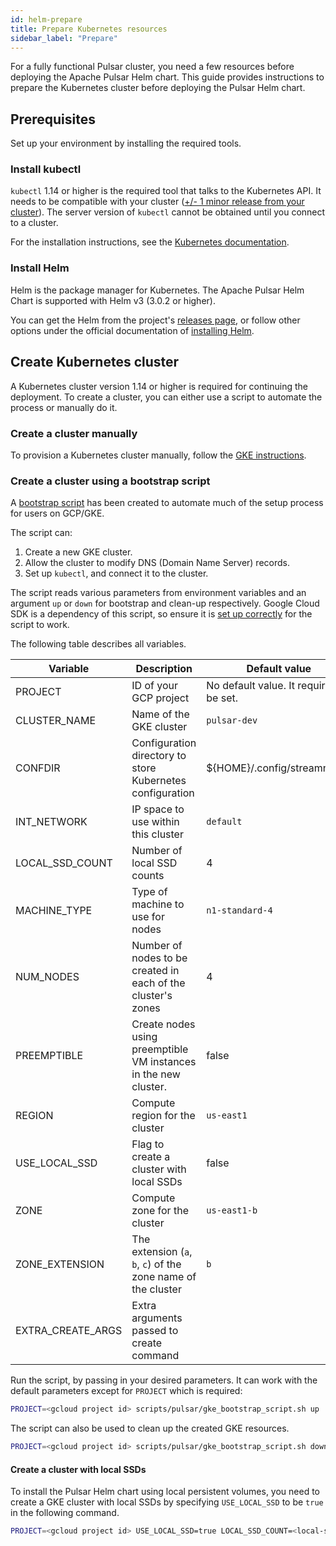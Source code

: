 ```yaml
---
id: helm-prepare
title: Prepare Kubernetes resources
sidebar_label: "Prepare"
---
```


For a fully functional Pulsar cluster, you need a few resources before deploying the Apache Pulsar Helm chart. This guide provides instructions to prepare the Kubernetes cluster before deploying the Pulsar Helm chart.

## Prerequisites

Set up your environment by installing the required tools.

### Install kubectl

`kubectl` 1.14 or higher is the required tool that talks to the Kubernetes API. It needs to be compatible with your cluster ([+/- 1 minor release from your cluster](https://kubernetes.io/docs/tasks/tools/install-kubectl/#before-you-begin)). The server version of `kubectl` cannot be obtained until you connect to a cluster.

For the installation instructions, see the [Kubernetes documentation](https://kubernetes.io/docs/tasks/tools/install-kubectl/#install-kubectl).

### Install Helm

Helm is the package manager for Kubernetes. The Apache Pulsar Helm Chart is supported with Helm v3 (3.0.2 or higher).

You can get the Helm from the project's [releases page](https://github.com/helm/helm/releases), or follow other options under the official documentation of [installing Helm](https://helm.sh/docs/intro/install/).


## Create Kubernetes cluster

A Kubernetes cluster version 1.14 or higher is required for continuing the deployment. To create a cluster, you can either use a script to automate the process or manually do it.

### Create a cluster manually 

To provision a Kubernetes cluster manually, follow the [GKE instructions](https://cloud.google.com/kubernetes-engine/docs/how-to/creating-a-cluster).

### Create a cluster using a bootstrap script

A [bootstrap script](https://github.com/streamnative/charts/tree/master/scripts/pulsar/gke_bootstrap_script.sh) has been created to automate much of the setup process for users on GCP/GKE.

The script can:
1. Create a new GKE cluster.
2. Allow the cluster to modify DNS (Domain Name Server) records.
3. Set up `kubectl`, and connect it to the cluster.


The script reads various parameters from environment variables and an argument `up` or `down` for bootstrap and clean-up respectively. Google Cloud SDK is a dependency of this script, so ensure it is [set up correctly](#connect-to-a-gke-cluster) for the script to work.

The following table describes all variables.

| **Variable** | **Description** | **Default value** |
| ------------ | --------------- | ----------------- |
| PROJECT      | ID of your GCP project | No default value. It requires to be set. |
| CLUSTER_NAME | Name of the GKE cluster | `pulsar-dev` |
| CONFDIR | Configuration directory to store Kubernetes configuration | ${HOME}/.config/streamnative |
| INT_NETWORK | IP space to use within this cluster | `default` |
| LOCAL_SSD_COUNT | Number of local SSD counts | 4 |
| MACHINE_TYPE | Type of machine to use for nodes | `n1-standard-4` |
| NUM_NODES | Number of nodes to be created in each of the cluster's zones | 4 |
| PREEMPTIBLE | Create nodes using preemptible VM instances in the new cluster. | false |
| REGION | Compute region for the cluster | `us-east1` |
| USE_LOCAL_SSD | Flag to create a cluster with local SSDs | false |
| ZONE | Compute zone for the cluster | `us-east1-b` |
| ZONE_EXTENSION | The extension (`a`, `b`, `c`) of the zone name of the cluster | `b` |
| EXTRA_CREATE_ARGS | Extra arguments passed to create command | |

Run the script, by passing in your desired parameters. It can work with the default parameters except for `PROJECT` which is required:

```bash
PROJECT=<gcloud project id> scripts/pulsar/gke_bootstrap_script.sh up
```

The script can also be used to clean up the created GKE resources.

```bash
PROJECT=<gcloud project id> scripts/pulsar/gke_bootstrap_script.sh down
```

#### Create a cluster with local SSDs

To install the Pulsar Helm chart using local persistent volumes, you need to create a GKE cluster with local SSDs by specifying `USE_LOCAL_SSD` to be `true` in the following command.

```bash
PROJECT=<gcloud project id> USE_LOCAL_SSD=true LOCAL_SSD_COUNT=<local-ssd-count> scripts/pulsar/gke_bootstrap_script.sh up
```